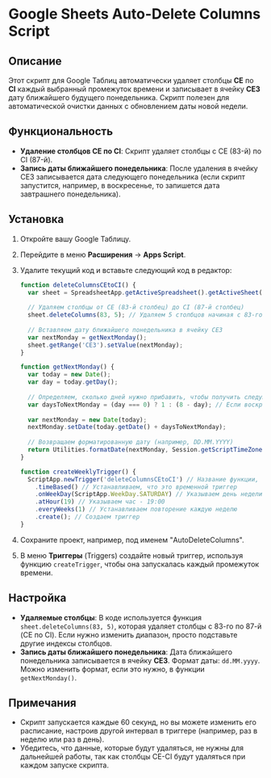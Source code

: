 # Google Sheets Auto-Delete Columns Script

## Описание

Этот скрипт для Google Таблиц автоматически удаляет столбцы **CE** по **CI** каждый выбранный промежуток времени и записывает в ячейку **CE3** дату ближайшего будущего понедельника. Скрипт полезен для автоматической очистки данных с обновлением даты новой недели.

## Функциональность

- **Удаление столбцов CE по CI**: Скрипт удаляет столбцы с CE (83-й) по CI (87-й).
- **Запись даты ближайшего понедельника**: После удаления в ячейку CE3 записывается дата следующего понедельника (если скрипт запустится, например, в воскресенье, то запишется дата завтрашнего понедельника).

## Установка

1. Откройте вашу Google Таблицу.
2. Перейдите в меню **Расширения** -> **Apps Script**.
3. Удалите текущий код и вставьте следующий код в редактор:

   ```javascript
   function deleteColumnsCEtoCI() {
     var sheet = SpreadsheetApp.getActiveSpreadsheet().getActiveSheet();
     
     // Удаляем столбцы от CE (83-й столбец) до CI (87-й столбец)
     sheet.deleteColumns(83, 5); // Удаляем 5 столбцов начиная с 83-го (CE)
     
     // Вставляем дату ближайшего понедельника в ячейку CE3
     var nextMonday = getNextMonday();
     sheet.getRange('CE3').setValue(nextMonday);
   }

   function getNextMonday() {
     var today = new Date();
     var day = today.getDay();
     
     // Определяем, сколько дней нужно прибавить, чтобы получить следующий понедельник
     var daysToNextMonday = (day === 0) ? 1 : (8 - day); // Если воскресенье, то понедельник завтра, иначе рассчитываем
     
     var nextMonday = new Date(today);
     nextMonday.setDate(today.getDate() + daysToNextMonday);
     
     // Возвращаем форматированную дату (например, DD.MM.YYYY)
     return Utilities.formatDate(nextMonday, Session.getScriptTimeZone(), "dd.MM.yyyy");
   }

   function createWeeklyTrigger() {
     ScriptApp.newTrigger('deleteColumnsCEtoCI') // Название функции, которая будет выполняться
       .timeBased() // Устанавливаем, что это временной триггер
       .onWeekDay(ScriptApp.WeekDay.SATURDAY) // Указываем день недели - суббота
       .atHour(19) // Указываем час - 19:00
       .everyWeeks(1) // Устанавливаем повторение каждую неделю
       .create(); // Создаем триггер
   }
   ```

4. Сохраните проект, например, под именем "AutoDeleteColumns".
5. В меню **Триггеры** (Triggers) создайте новый триггер, используя функцию `createTrigger`, чтобы она запускалась каждый промежуток времени.

## Настройка

- **Удаляемые столбцы**: В коде используется функция `sheet.deleteColumns(83, 5)`, которая удаляет столбцы с 83-го по 87-й (CE по CI). Если нужно изменить диапазон, просто подставьте другие индексы столбцов.
- **Запись даты ближайшего понедельника**: Дата ближайшего понедельника записывается в ячейку **CE3**. Формат даты: `dd.MM.yyyy`. Можно изменить формат, если это нужно, в функции `getNextMonday()`.

## Примечания

- Скрипт запускается каждые 60 секунд, но вы можете изменить его расписание, настроив другой интервал в триггере (например, раз в неделю или раз в день).
- Убедитесь, что данные, которые будут удаляться, не нужны для дальнейшей работы, так как столбцы CE-CI будут удаляться при каждом запуске скрипта.
